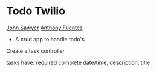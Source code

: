 # Todo Twilio

[John Sawyer](https://github.com/SawyerMerchant)
[Anthony Fuentes](https://github.com/anthonyfuentes)

* A crud app to handle todo's


Create a task controller

tasks have: required complete date/time, description, title 
